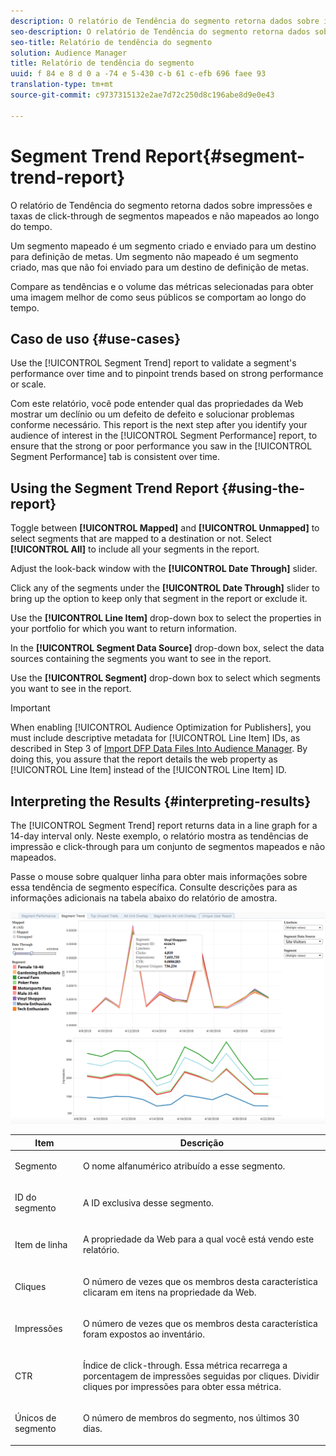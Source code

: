 ```yaml
---
description: O relatório de Tendência do segmento retorna dados sobre impressões e taxas de click-through de segmentos mapeados e não mapeados ao longo do tempo. Um segmento mapeado é um segmento criado e enviado para um destino para definição de metas. Um segmento não mapeado é um segmento criado, mas que não foi enviado para um destino de definição de metas. Compare as tendências e o volume das métricas selecionadas para obter uma imagem melhor de como seus públicos se comportam ao longo do tempo.
seo-description: O relatório de Tendência do segmento retorna dados sobre impressões e taxas de click-through de segmentos mapeados e não mapeados ao longo do tempo. Um segmento mapeado é um segmento criado e enviado para um destino para definição de metas. Um segmento não mapeado é um segmento criado, mas que não foi enviado para um destino de definição de metas. Compare as tendências e o volume das métricas selecionadas para obter uma imagem melhor de como seus públicos se comportam ao longo do tempo.
seo-title: Relatório de tendência do segmento
solution: Audience Manager
title: Relatório de tendência do segmento
uuid: f 84 e 8 d 0 a -74 e 5-430 c-b 61 c-efb 696 faee 93
translation-type: tm+mt
source-git-commit: c9737315132e2ae7d72c250d8c196abe8d9e0e43

---
```



# Segment Trend Report{#segment-trend-report}

O relatório de Tendência do segmento retorna dados sobre impressões e taxas de click-through de segmentos mapeados e não mapeados ao longo do tempo.

Um segmento mapeado é um segmento criado e enviado para um destino para definição de metas. Um segmento não mapeado é um segmento criado, mas que não foi enviado para um destino de definição de metas.

Compare as tendências e o volume das métricas selecionadas para obter uma imagem melhor de como seus públicos se comportam ao longo do tempo.

## Caso de uso {#use-cases}

Use the [!UICONTROL Segment Trend] report to validate a segment&#39;s performance over time and to pinpoint trends based on strong performance or scale.

Com este relatório, você pode entender qual das propriedades da Web mostrar um declínio ou um defeito de defeito e solucionar problemas conforme necessário. This report is the next step after you identify your audience of interest in the [!UICONTROL Segment Performance] report, to ensure that the strong or poor performance you saw in the [!UICONTROL Segment Performance] tab is consistent over time.

## Using the Segment Trend Report {#using-the-report}

Toggle between **[!UICONTROL Mapped]** and **[!UICONTROL Unmapped]** to select segments that are mapped to a destination or not. Select **[!UICONTROL All]** to include all your segments in the report.

Adjust the look-back window with the **[!UICONTROL Date Through]** slider.

Click any of the segments under the **[!UICONTROL Date Through]** slider to bring up the option to keep only that segment in the report or exclude it.

Use the **[!UICONTROL Line Item]** drop-down box to select the properties in your portfolio for which you want to return information.

In the **[!UICONTROL Segment Data Source]** drop-down box, select the data sources containing the segments you want to see in the report.

Use the **[!UICONTROL Segment]** drop-down box to select which segments you want to see in the report.

>[!IMPORTANT]
>
>When enabling [!UICONTROL Audience Optimization for Publishers], you must include descriptive metadata for [!UICONTROL Line Item] IDs, as described in Step 3 of [Import DFP Data Files Into Audience Manager](../../../reporting/audience-optimization-reports/aor-publishers/import-dfp.md). By doing this, you assure that the report details the web property as [!UICONTROL Line Item] instead of the [!UICONTROL Line Item] ID.

## Interpreting the Results {#interpreting-results}

The [!UICONTROL Segment Trend] report returns data in a line graph for a 14-day interval only. Neste exemplo, o relatório mostra as tendências de impressão e click-through para um conjunto de segmentos mapeados e não mapeados.

Passe o mouse sobre qualquer linha para obter mais informações sobre essa tendência de segmento específica. Consulte descrições para as informações adicionais na tabela abaixo do relatório de amostra.

![](assets/publisher_segment_trend.png)

<table id="table_AFE2540583C34835B04584693ADFD26A"> 
 <thead> 
  <tr> 
   <th colname="col1" class="entry"> Item </th> 
   <th colname="col2" class="entry"> Descrição </th> 
  </tr>
 </thead>
 <tbody> 
  <tr> 
   <td colname="col1"> <p><span class="wintitle"> Segmento</span> </p> </td> 
   <td colname="col2"> <p>O nome alfanumérico atribuído a esse segmento. </p> </td> 
  </tr> 
  <tr> 
   <td colname="col1"> <p><span class="wintitle"> ID do segmento</span> </p> </td> 
   <td colname="col2"> <p>A ID exclusiva desse segmento. </p> </td> 
  </tr> 
  <tr> 
   <td colname="col1"> <p><span class="wintitle"> Item de linha</span> </p> </td> 
   <td colname="col2"> <p>A propriedade da Web para a qual você está vendo este relatório. </p> </td> 
  </tr> 
  <tr> 
   <td colname="col1"> <p><span class="wintitle"> Cliques</span> </p> </td> 
   <td colname="col2"> <p>O número de vezes que os membros desta característica clicaram em itens na propriedade da Web. </p> </td> 
  </tr> 
  <tr> 
   <td colname="col1"> <p><span class="wintitle"> Impressões</span> </p> </td> 
   <td colname="col2"> <p>O número de vezes que os membros desta característica foram expostos ao inventário. </p> </td> 
  </tr> 
  <tr> 
   <td colname="col1"> <p><span class="wintitle"> CTR</span> </p> </td> 
   <td colname="col2"> <p>Índice de click-through. Essa métrica recarrega a porcentagem de impressões seguidas por cliques. Dividir cliques por impressões para obter essa métrica. </p> </td> 
  </tr> 
  <tr> 
   <td colname="col1"> <p><span class="wintitle"> Únicos de segmento</span> </p> </td> 
   <td colname="col2"> <p>O número de membros do segmento, nos últimos 30 dias. </p> </td> 
  </tr> 
 </tbody> 
</table>
